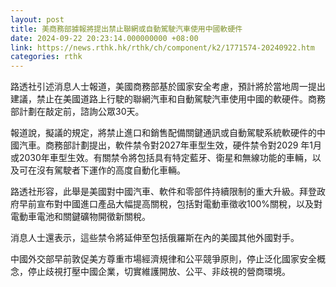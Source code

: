```yaml
---
layout: post
title: 美商務部據報將提出禁止聯網或自動駕駛汽車使用中國軟硬件
date: 2024-09-22 20:23:14.000000000 +08:00
link: https://news.rthk.hk/rthk/ch/component/k2/1771574-20240922.htm
categories: rthk
---
```


路透社引述消息人士報道，美國商務部基於國家安全考慮，預計將於當地周一提出建議，禁止在美國道路上行駛的聯網汽車和自動駕駛汽車使用中國的軟硬件。商務部計劃在敲定前，諮詢公眾30天。

報道說，擬議的規定，將禁止進口和銷售配備關鍵通訊或自動駕駛系統軟硬件的中國汽車。商務部計劃提出，軟件禁令對2027年車型生效，硬件禁令對2029 年1月或2030年車型生效。有關禁令將包括具有特定藍牙、衛星和無線功能的車輛，以及可在沒有駕駛者下運作的高度自動化車輛。

路透社形容，此舉是美國對中國汽車、軟件和零部件持續限制的重大升級。拜登政府早前宣布對中國進口產品大幅提高關稅，包括對電動車徵收100%關稅，以及對電動車電池和關鍵礦物開徵新關稅。

消息人士還表示，這些禁令將延伸至包括俄羅斯在內的美國其他外國對手。

中國外交部早前敦促美方尊重市場經濟規律和公平競爭原則，停止泛化國家安全概念，停止歧視打壓中國企業，切實維護開放、公平、非歧視的營商環境。
